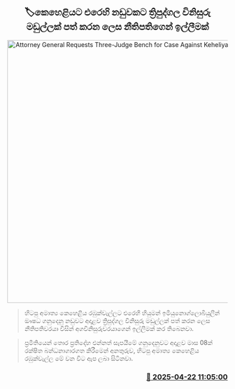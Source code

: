 <p align='center'><b><h2 align='center' title='Attorney General Requests Three-Judge Bench for Case Against Keheliya Rambukwella'>🏷කෙහෙළියට එරෙහි නඩුවකට ත්‍රිපුද්ගල විනිසුරු මඩුල්ලක් පත් කරන ලෙස නීතිපතිගෙන් ඉල්ලීමක්</h2></b></p>
<p align='center'><img src='https://helakuru.sgp1.cdn.digitaloceanspaces.com/esana/images/lib/keheliya-dark.jpg' width='600' alt='Attorney General Requests Three-Judge Bench for Case Against Keheliya Rambukwella'></p>

> හිටපු අමාත්‍ය කෙහෙළිය රඹුක්වැල්ලට එරෙහි හියුමන් ඉමියුනොග්ලොබියුලීන් ඖෂධ ගනුදෙනු නඩුවට අදාළව ත්‍රිපුද්ගල විනිසුරු මඩුල්ලක් පත් කරන ලෙස නීතිපතිවරයා විසින් අගවිනිසුරුවරයාගෙන් ඉල්ලීමක් කර තිබෙනවා.

> ප්‍රමිතියෙන් තොර ප්‍රතිදේහ එන්නත් සැපයීමේ ගනුදෙනුවට අදාළව මාස 08ක් රක්ෂිත බන්ධනාගාරගත කිරීමෙන් අනතුරුව, හිටපු අමාත්‍ය කෙහෙළිය රඹුක්වැල්ල මේ වන විට ඇප ලබා සිටිනවා.



<h3 align='right'><a href='https://www.helakuru.lk/esana/p/109407/'>📅 2025-04-22 11:05:00</a></h3>
